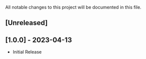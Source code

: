 All notable changes to this project will be documented in this file.

## [Unreleased]


## [1.0.0] - 2023-04-13

- Initial Release
